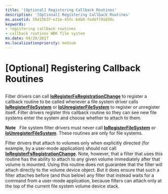 ```yaml
---
title: '[Optional] Registering Callback Routines'
description: '[Optional] Registering Callback Routines'
ms.assetid: 59d15b37-e31e-45fc-bdb0-fed6f791839c
keywords:
- registering callback routines
- callback routines WDK file system
ms.date: 04/20/2017
ms.localizationpriority: medium
---
```


# \[Optional\] Registering Callback Routines


## <span id="ddk_registering_callback_routines_if"></span><span id="DDK_REGISTERING_CALLBACK_ROUTINES_IF"></span>


Filter drivers can call [**IoRegisterFsRegistrationChange**](https://docs.microsoft.com/windows-hardware/drivers/ddi/ntifs/nf-ntifs-ioregisterfsregistrationchange) to register a callback routine to be called whenever a file system driver calls [**IoRegisterFileSystem**](https://docs.microsoft.com/windows-hardware/drivers/ddi/ntifs/nf-ntifs-ioregisterfilesystem) or [**IoUnregisterFileSystem**](https://docs.microsoft.com/windows-hardware/drivers/ddi/ntifs/nf-ntifs-iounregisterfilesystem) to register or unregister itself. Filter drivers register this callback routine so they can see new file systems enter the system and choose whether to attach to them.

**Note**   File system filter drivers must never call [**IoRegisterFileSystem**](https://docs.microsoft.com/windows-hardware/drivers/ddi/ntifs/nf-ntifs-ioregisterfilesystem) or [**IoUnregisterFileSystem**](https://docs.microsoft.com/windows-hardware/drivers/ddi/ntifs/nf-ntifs-iounregisterfilesystem). These routines are only for file systems.

 

Filter drivers that attach to volumes only when explicitly directed (for example, by a user-mode application) should not call [**IoRegisterFsRegistrationChange**](https://docs.microsoft.com/windows-hardware/drivers/ddi/ntifs/nf-ntifs-ioregisterfsregistrationchange). Note, however, that a filter that uses this routine has the ability to attach to any given volume immediately after that volume is mounted. Using this routine does not guarantee that the filter will attach directly to the volume device object. But it does ensure that such a filter attaches before (and thus below) any filter that instead waits for a command from a user-mode application, because filters can attach only at the top of the current file system volume device stack.

 

 




